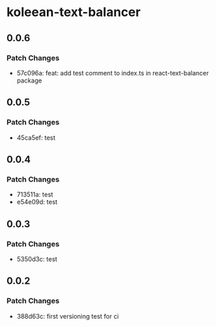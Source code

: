 # koleean-text-balancer

## 0.0.6

### Patch Changes

- 57c096a: feat: add test comment to index.ts in react-text-balancer package

## 0.0.5

### Patch Changes

- 45ca5ef: test

## 0.0.4

### Patch Changes

- 713511a: test
- e54e09d: test

## 0.0.3

### Patch Changes

- 5350d3c: test

## 0.0.2

### Patch Changes

- 388d63c: first versioning test for ci
